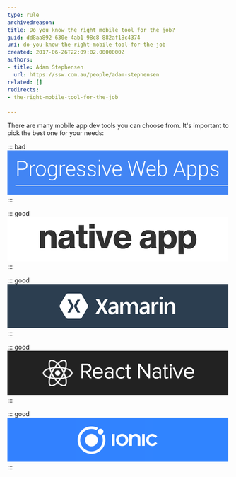 ```yaml
---
type: rule
archivedreason: 
title: Do you know the right mobile tool for the job?
guid: dd8aa892-630e-4ab1-98c8-882af18c4374
uri: do-you-know-the-right-mobile-tool-for-the-job
created: 2017-06-26T22:09:02.0000000Z
authors:
- title: Adam Stephensen
  url: https://ssw.com.au/people/adam-stephensen
related: []
redirects:
- the-right-mobile-tool-for-the-job

---
```


There are many mobile app dev tools you can choose from. It's important to pick the best one for your needs:

<!--endintro-->


::: bad  
![Bad Example - Personal Web Apps (PWAs) show enormous promise for the future but currently do not support iOS](pwa.png)  
:::


::: good  
![Figure: Good Example - Choose Native for the very best experience and if money is no object](native.png)  
:::


::: good  
![Figure: Good Example - Choose Xamarin if your team know C# & XAML and you need a native app](xamarin.png)  
:::


::: good  
![Figure: Good Example - Choose React Native if your team know React and you need native app feel without the development overhead](reactnative.png)  
:::


::: good  
![Figure: Good Example - Choose Ionic if you are building enterprise applications, need a web app + mobile app, or your team know Angular](ionic.png)  
:::
